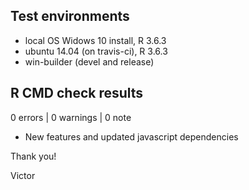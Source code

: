 ## Test environments
* local OS Widows 10 install, R 3.6.3
* ubuntu 14.04 (on travis-ci), R 3.6.3
* win-builder (devel and release)

## R CMD check results

0 errors | 0 warnings | 0 note

* New features and updated javascript dependencies

Thank you!

Victor
